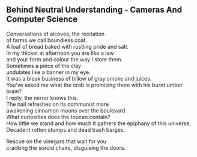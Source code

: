 Behind Neutral Understanding - Cameras And Computer Science
-----------------------------------------------------------
Conversations of alcoves, the recitation  
of farms we call boundless coat.  
A loaf of bread baked with rustling pride and salt.  
In my thicket at afternoon you are like a law  
and your form and colour the way I store them.  
Sometimes a piece of the clay  
undulates like a banner in my eye.  
It was a bleak business of billow of gray smoke and juices.  
You've asked me what the crab is promising there with his burnt umber brain?  
I reply, the mirror knows this.  
The nail refreshes on its communist mare  
awakening cinnamon moons over the boulevard.  
What curiosities does the toucan contain?  
How little we stand and how much it gathers the epiphany of this universe.  
Decadent rotten stumps and dead trash barges.  
  
Rescue on the vinegars that wait for you  
cracking the sordid chairs, disguising the doors.  
